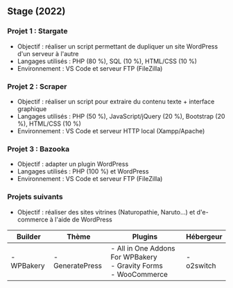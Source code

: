 ## Stage (2022)

### Projet 1 : Stargate
- Objectif : réaliser un script permettant de dupliquer un site WordPress d'un serveur à l'autre
- Langages utilisés : PHP (80 %), SQL (10 %), HTML/CSS (10 %)
- Environnement : VS Code et serveur FTP (FileZilla)

### Projet 2 : Scraper
- Objectif : réaliser un script pour extraire du contenu texte + interface graphique
- Langages utilisés : PHP (50 %), JavaScript/jQuery (20 %), Bootstrap (20 %), HTML/CSS (10 %)
- Environnement : VS Code et serveur HTTP local (Xampp/Apache)

### Projet 3 : Bazooka
- Objectif : adapter un plugin WordPress
- Langages utilisés : PHP (100 %) et WordPress
- Environnement : VS Code et serveur FTP (FileZilla)

### Projets suivants
- Objectif : réaliser des sites vitrines (Naturopathie, Naruto...) et d'e-commerce à l'aide de WordPress

| Builder       | Thème         | Plugins       | Hébergeur     |
| ------------- | ------------- | ------------- | ------------- |
| - WPBakery    | - GeneratePress | - All in One Addons For WPBakery<br/> - Gravity Forms<br/> - WooCommerce | - o2switch
                  
